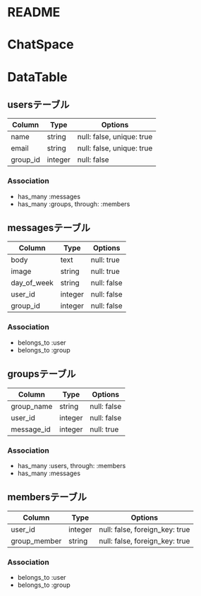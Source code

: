 # README

# ChatSpace

# DataTable

## usersテーブル

|Column|Type|Options|
|------|----|-------|
|name|string|null: false, unique: true|
|email|string|null: false, unique: true|
|group_id|integer|null: false|

### Association
- has_many :messages
- has_many :groups, through: :members

## messagesテーブル

|Column|Type|Options|
|------|----|-------|
|body|text|null: true|
|image|string|null: true|
|day_of_week|string|null: false|
|user_id|integer|null: false|
|group_id|integer|null: false|

### Association
- belongs_to :user
- belongs_to :group

## groupsテーブル

|Column|Type|Options|
|------|----|-------|
|group_name|string|null: false|
|user_id|integer|null: false|
|message_id|integer|null: true|

### Association
- has_many :users, through: :members
- has_many :messages

## membersテーブル
|Column|Type|Options|
|------|----|-------|
|user_id|integer|null: false, foreign_key: true|
|group_member|string|null: false, foreign_key: true|

### Association
- belongs_to :user
- belongs_to :group
